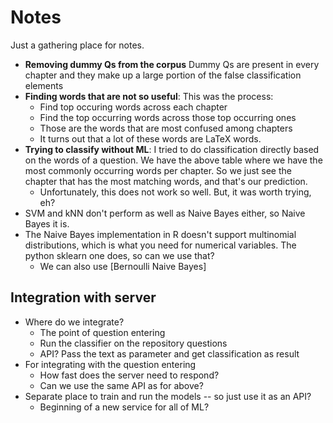 # Notes

Just a gathering place for notes.

*  **Removing dummy Qs from the corpus**
       Dummy Qs are present in every chapter and they make up a large portion of the false classification elements
*  **Finding words that are not so useful**: This was the process:
    *  Find top occuring words across each chapter
    *  Find the top occurring words across those top occurring ones
    *  Those are the words that are most confused among chapters
    *  It turns out that a lot of these words are LaTeX words.
*  **Trying to classify without ML**: I tried to do classification directly based on the words of a question. We have the above table where we have the most commonly occurring words per chapter. So we just see the chapter that has the most matching words, and that's our prediction.
    *  Unfortunately, this does not work so well. But, it was worth trying, eh?
*  SVM and kNN don't perform as well as Naive Bayes either, so Naive Bayes it is.
*  The Naive Bayes implementation in R doesn't support multinomial distributions, which is what you need for numerical variables. The python sklearn one does, so can we use that?
    *  We can also use [Bernoulli Naive Bayes]


## Integration with server

* Where do we integrate? 
    * The point of question entering
    * Run the classifier on the repository questions
    * API? Pass the text as parameter and get classification as result
* For integrating with the question entering
    * How fast does the server need to respond?
    * Can we use the same API as for above?
* Separate place to train and run the models -- so just use it as an API? 
    * Beginning of a new service for all of ML?
